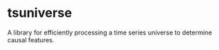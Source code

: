 # tsuniverse
A library for efficiently processing a time series universe to determine causal features.
